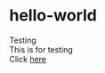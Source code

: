 # hello-world
Testing<br/>
This is for testing<br/>
Click <a href="https://www.google.com">here</a>
